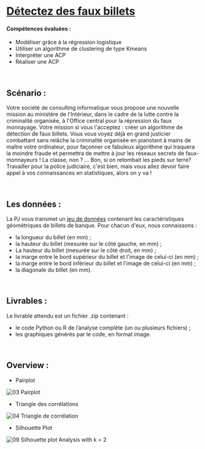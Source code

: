 
# [Détectez des faux billets](https://openclassrooms.com/fr/paths/65/projects/147/assignment) 


#### Compétences évaluées : 

  - Modéliser grâce à la régression logistique
  - Utiliser un algorithme de clustering de type Kmeans
  - Interpréter une ACP
  - Réaliser une ACP

<br> 

## Scénario : 

Votre société de consulting informatique vous propose une nouvelle mission au ministère de l'Intérieur, dans le cadre de la lutte contre la criminalité organisée, à l'Office central pour la répression du faux monnayage. Votre mission si vous l'acceptez : créer un algorithme de détection de faux billets.
Vous vous voyez déjà en grand justicier combattant sans relâche la criminalité organisée en pianotant à mains de maître votre ordinateur, pour façonner ce fabuleux algorithme  qui traquera la moindre fraude et permettra de mettre à jour les réseaux secrets de faux-monnayeurs ! La classe, non ?
... Bon, si on retombait les pieds sur terre? Travailler pour la police judiciaire, c'est bien, mais vous allez devoir faire appel à vos connaissances en statistiques, alors on y va !
 
<br> 

## Les données : 

La PJ vous transmet un [jeu de données](https://s3-eu-west-1.amazonaws.com/static.oc-static.com/prod/courses/files/parcours-data-analyst/notes.csv) contenant les caractéristiques géométriques de billets de banque. Pour chacun d'eux, nous connaissons :
  - la longueur du billet (en mm) ;
  - la hauteur du billet (mesurée sur le côté gauche, en mm) ;
  - La hauteur du billet (mesurée sur le côté droit, en mm) ;
  - la marge entre le bord supérieur du billet et l'image de celui-ci (en mm) ;
  - la marge entre le bord inférieur du billet et l'image de celui-ci (en mm) ;
  - la diagonale du billet (en mm).


<br>

## Livrables : 

Le livrable attendu est un fichier .zip contenant :

  - le code Python ou R de l’analyse complète (un ou plusieurs fichiers) ;
  - les graphiques générés par le code, en format image.

<br>

## Overview : 

- Pairplot 

![03  Pairplot](https://user-images.githubusercontent.com/45063193/138316064-149d06ae-9e9c-4ce5-80a2-6a6cb4e61010.jpg)

- Triangle des corrélations

![04  Triangle de corrélation](https://user-images.githubusercontent.com/45063193/138316240-cfe06635-9add-4625-a4ed-247754b1b634.jpg)

- Silhouette Plot 

![09  Silhouette plot Analysis with k = 2](https://user-images.githubusercontent.com/45063193/138316447-a95dc1fb-9173-4d87-8f3e-faa2680d8863.jpg)





  
